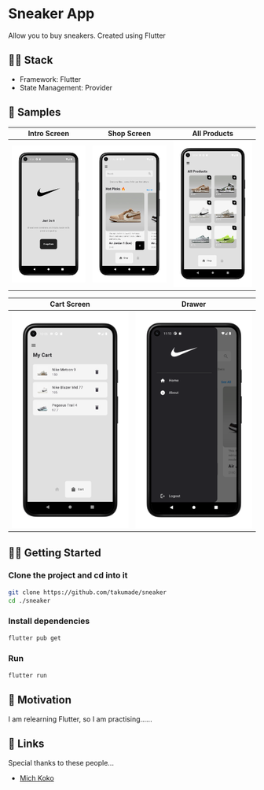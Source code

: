# Sneaker App

Allow you to buy sneakers. Created using Flutter

## 👨‍💻 Stack

- Framework: Flutter
- State Management: Provider


## 🧬 Samples

| Intro Screen | Shop Screen | All Products |
|---------|---------|---------|
|    ![Intro Screen](./mockups/m1.png)     | ![Shop Screen](./mockups/m2.png)        |  ![All Products Screen](./mockups/m3.png)       |   

| Cart Screen | Drawer | 
|---------|---------|
|    ![Intro Screen](./mockups/m4.png)     | ![Shop Screen](./mockups/m5.png)        |  

## 💪🏼 Getting Started

### Clone the project and cd into it

```bash
git clone https://github.com/takumade/sneaker
cd ./sneaker
```

### Install dependencies

```bash
flutter pub get
```

### Run

```bash
flutter run
```

## 🌻 Motivation

I am relearning Flutter, so I am practising......

## 🔗 Links

Special thanks to these people...

- [Mich Koko](https://github.com/mitchkoko)
